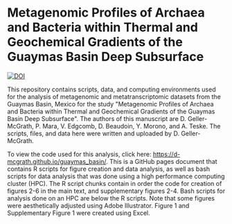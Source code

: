 # Metagenomic Profiles of Archaea and Bacteria within Thermal and Geochemical Gradients of the Guaymas Basin Deep Subsurface

[![DOI](https://zenodo.org/badge/601356394.svg)](https://zenodo.org/badge/latestdoi/601356394)

This repository contains scripts, data, and computing environments used for the analysis of metagenomic and metatranscriptomic datasets from the Guaymas Basin, Mexico for the study "Metagenomic Profiles of Archaea and Bacteria within Thermal and Geochemical Gradients of the Guaymas Basin Deep Subsurface". The authors of this manuscript are D. Geller-McGrath, P. Mara, V. Edgcomb, D. Beaudoin, Y. Morono, and A. Teske. The scripts, files, and data here were written and uploaded by D. Geller-McGrath.

To view the code used for this analysis, click here: https://d-mcgrath.github.io/guaymas_basin/. This is a GitHub pages document that contains R scripts for figure creation and data analysis, as well as bash scripts for data analysis that was done using a high performance computing cluster (HPC). The R script chunks contain in order the code for creation of figures 2-6 in the main text, and supplementary figures 2-4. Bash scripts for analysis done on an HPC are below the R scripts. Note that some figures were aesthetically adjusted using Adobe Illustrator. Figure 1 and Supplementary Figure 1 were created using Excel.
